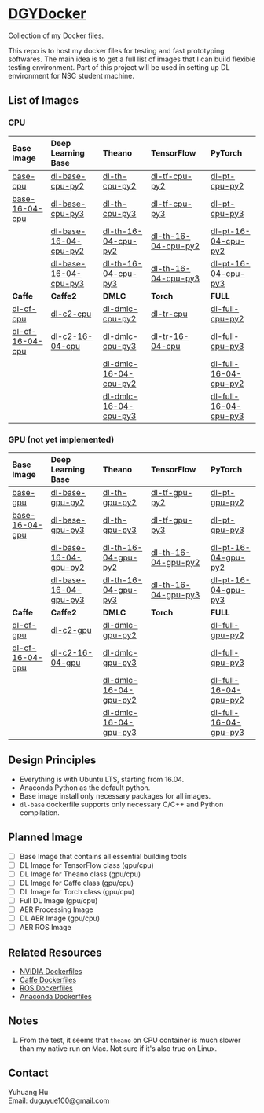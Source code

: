 # [DGYDocker](https://github.com/duguyue100/DGYDocker)

Collection of my Docker files.

This repo is to host my docker files for testing and fast prototyping softwares.
The main idea is to get a full list of images that I can build flexible testing environment.
Part of this project will be used in setting up DL environment for NSC student machine.

## List of Images

### CPU

|Base Image|Deep Learning Base|Theano|TensorFlow|PyTorch|
|:---------|:-----------------|:-----|:---------|:------|
|[base-cpu](./base/ubuntu-16-04-cpu)|[dl-base-cpu-py2](./dl-images/dl-base/ubuntu-16-04-cpu/python2)|[dl-th-cpu-py2](./dl-images/theano/ubuntu-16-04-cpu/python2)|[dl-tf-cpu-py2](./dl-images/tensorflow/ubuntu-16-04-cpu/python2)|[dl-pt-cpu-py2](./dl-images/pytorch/ubuntu-16-04-cpu/python2)|
|[base-16-04-cpu](./base/ubuntu-16-04-cpu)|[dl-base-cpu-py3](./dl-images/dl-base/ubuntu-16-04-cpu/python3)|[dl-th-cpu-py3](./dl-images/theano/ubuntu-16-04-cpu/python3)|[dl-tf-cpu-py3](./dl-images/tensorflow/ubuntu-16-04-cpu/python3)|[dl-pt-cpu-py3](./dl-images/pytorch/ubuntu-16-04-cpu/python3)|
||[dl-base-16-04-cpu-py2](./dl-images/dl-base/ubuntu-16-04-cpu/python2)|[dl-th-16-04-cpu-py2](./dl-images/theano/ubuntu-16-04-cpu/python2)|[dl-th-16-04-cpu-py2](./dl-images/tensorflow/ubuntu-16-04-cpu/python2)|[dl-pt-16-04-cpu-py2](./dl-images/pytorch/ubuntu-16-04-cpu/python2)|
||[dl-base-16-04-cpu-py3](./dl-images/dl-base/ubuntu-16-04-cpu/python3)|[dl-th-16-04-cpu-py3](./dl-images/theano/ubuntu-16-04-cpu/python3)|[dl-th-16-04-cpu-py3](./dl-images/tensorflow/ubuntu-16-04-cpu/python3)|[dl-pt-16-04-cpu-py3](./dl-images/pytorch/ubuntu-16-04-cpu/python3)|
|__Caffe__|__Caffe2__|__DMLC__|__Torch__|__FULL__|
|[dl-cf-cpu](./dl-images/caffe/ubuntu-16-04-cpu)|[dl-c2-cpu](./dl-images/caffe2/ubuntu-16-04-cpu)|[dl-dmlc-cpu-py2](./dl-images/dmlc/ubuntu-16-04-cpu/python2)|[dl-tr-cpu](./dl-images/torch/ubuntu-16-04-cpu)|[dl-full-cpu-py2](./dl-images/full/ubuntu-16-04-cpu/python2)|
|[dl-cf-16-04-cpu](./dl-images/caffe/ubuntu-16-04-cpu)|[dl-c2-16-04-cpu](./dl-images/caffe2/ubuntu-16-04-cpu)|[dl-dmlc-cpu-py3](./dl-images/dmlc/ubuntu-16-04-cpu/python3)|[dl-tr-16-04-cpu](./dl-images/torch/ubuntu-16-04-cpu)|[dl-full-cpu-py3](./dl-images/full/ubuntu-16-04-cpu/python3)|
|         |          |[dl-dmlc-16-04-cpu-py2](./dl-images/dmlc/ubuntu-16-04-cpu/python2)|         |[dl-full-16-04-cpu-py2](./dl-images/full/ubuntu-16-04-cpu/python2)|
|         |          |[dl-dmlc-16-04-cpu-py3](./dl-images/dmlc/ubuntu-16-04-cpu/python3)|         |[dl-full-16-04-cpu-py3](./dl-images/full/ubuntu-16-04-cpu/python3)|

### GPU (not yet implemented)

|Base Image|Deep Learning Base|Theano|TensorFlow|PyTorch|
|:---------|:-----------------|:-----|:---------|:------|
|[base-gpu](./base/ubuntu-16-04-gpu)|[dl-base-gpu-py2](./dl-images/dl-base/ubuntu-16-04-gpu/python2)|[dl-th-gpu-py2](./dl-images/theano/ubuntu-16-04-gpu/python2)|[dl-tf-gpu-py2](./dl-images/tensorflow/ubuntu-16-04-gpu/python2)|[dl-pt-gpu-py2](./dl-images/pytorch/ubuntu-16-04-gpu/python2)|
|[base-16-04-gpu](./base/ubuntu-16-04-gpu)|[dl-base-gpu-py3](./dl-images/dl-base/ubuntu-16-04-gpu/python3)|[dl-th-gpu-py3](./dl-images/theano/ubuntu-16-04-gpu/python3)|[dl-tf-gpu-py3](./dl-images/tensorflow/ubuntu-16-04-gpu/python3)|[dl-pt-gpu-py3](./dl-images/pytorch/ubuntu-16-04-gpu/python3)|
||[dl-base-16-04-gpu-py2](./dl-images/dl-base/ubuntu-16-04-gpu/python2)|[dl-th-16-04-gpu-py2](./dl-images/theano/ubuntu-16-04-gpu/python2)|[dl-th-16-04-gpu-py2](./dl-images/tensorflow/ubuntu-16-04-gpu/python2)|[dl-pt-16-04-gpu-py2](./dl-images/pytorch/ubuntu-16-04-gpu/python2)|
||[dl-base-16-04-gpu-py3](./dl-images/dl-base/ubuntu-16-04-gpu/python3)|[dl-th-16-04-gpu-py3](./dl-images/theano/ubuntu-16-04-gpu/python3)|[dl-th-16-04-gpu-py3](./dl-images/tensorflow/ubuntu-16-04-gpu/python3)|[dl-pt-16-04-gpu-py3](./dl-images/pytorch/ubuntu-16-04-gpu/python3)|
|__Caffe__|__Caffe2__|__DMLC__|__Torch__|__FULL__|
|[dl-cf-gpu](./dl-images/caffe/ubuntu-16-04-gpu)|[dl-c2-gpu](./dl-images/caffe2/ubuntu-16-04-gpu)|[dl-dmlc-gpu-py2](./dl-images/dmlc/ubuntu-16-04-gpu/python2)|         |[dl-full-gpu-py2](./dl-images/full/ubuntu-16-04-gpu/python2)|
|[dl-cf-16-04-gpu](./dl-images/caffe/ubuntu-16-04-gpu)|[dl-c2-16-04-gpu](./dl-images/caffe2/ubuntu-16-04-gpu)|[dl-dmlc-gpu-py3](./dl-images/dmlc/ubuntu-16-04-gpu/python3)|         |[dl-full-gpu-py3](./dl-images/full/ubuntu-16-04-gpu/python3)|
|         |          |[dl-dmlc-16-04-gpu-py2](./dl-images/dmlc/ubuntu-16-04-gpu/python2)|         |[dl-full-16-04-gpu-py2](./dl-images/full/ubuntu-16-04-gpu/python2)|
|         |          |[dl-dmlc-16-04-gpu-py3](./dl-images/dmlc/ubuntu-16-04-gpu/python3)|         |[dl-full-16-04-gpu-py3](./dl-images/full/ubuntu-16-04-gpu/python3)|

## Design Principles

+ Everything is with Ubuntu LTS, starting from 16.04.
+ Anaconda Python as the default python.
+ Base image install only necessary packages for all images.
+ `dl-base` dockerfile supports only necessary C/C++ and Python compilation.

## Planned Image

+ [ ] Base Image that contains all essential building tools
+ [ ] DL Image for TensorFlow class (gpu/cpu)
+ [ ] DL Image for Theano class (gpu/cpu)
+ [ ] DL Image for Caffe class (gpu/cpu)
+ [ ] DL Image for Torch class (gpu/cpu)
+ [ ] Full DL Image (gpu/cpu)
+ [ ] AER Processing Image
+ [ ] DL AER Image (gpu/cpu)
+ [ ] AER ROS Image

## Related Resources

+ [NVIDIA Dockerfiles](https://gitlab.com/nvidia/cuda)
+ [Caffe Dockerfiles](https://github.com/BVLC/caffe/tree/master/docker)
+ [ROS Dockerfiles](https://github.com/osrf/docker_images/tree/7ba58fc107b368d6409c22161070eb93e562f240/ros)
+ [Anaconda Dockerfiles](https://github.com/ContinuumIO/docker-images)

## Notes

1. From the test, it seems that `theano` on CPU container is much slower than my native run on Mac.
Not sure if it's also true on Linux.

## Contact

Yuhuang Hu  
Email: duguyue100@gmail.com
